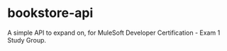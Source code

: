 # bookstore-api

A simple API to expand on, for MuleSoft Developer Certification - Exam 1 Study Group.
